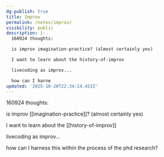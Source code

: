 ```yaml
---
dg-publish: true
title: Improv
permalink: /notes/improv/
visibility: public
description: |-
  160924 thoughts: 

  is improv imagination-practice? (almost certainly yes)

  I want to learn about the history-of-improv

  livecoding as improv...

  how can I harne
updated: '2025-10-20T22:34:14.453Z'
---
```

160924 thoughts: 

is improv [[imagination-practice]]? (almost certainly yes)

I want to learn about the [[history-of-improv]]

livecoding as improv...

how can I harness this within the process of the phd research?
